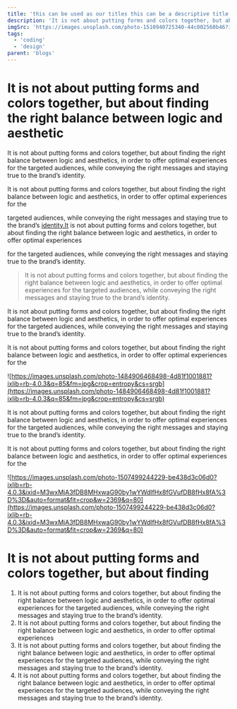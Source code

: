 ```yaml
---
title: 'this can be used as our titles this can be a descriptive title with a lot of words'
description: 'It is not about putting forms and colors together, but about finding the right balance between logic and aesthetics, in order to offer optimal experiences for the targeted audiences, while conveying the right messages and staying true to the brand’s identity.'
imgSrc: 'https://images.unsplash.com/photo-1510940725340-44c002560b46?ixlib=rb-4.0.3&ixid=M3wxMjA3fDB8MHxwaG90by1wYWdlfHx8fGVufDB8fHx8fA%3D%3D&auto=format&fit=crop&w=2370&q=80'
tags:
  - 'coding'
  - 'design'
parent: 'blogs'
---
```


# It is not about putting forms and colors together, but about finding the right balance between logic and aesthetic

It is not about putting forms and colors together, but about finding the right balance between logic and aesthetics, in order to offer optimal experiences for the targeted audiences, while conveying the right messages and staying true to the brand’s identity.

It is not about putting forms and colors together, but about finding the right balance between logic and aesthetics, in order to offer optimal experiences for the

targeted audiences, while conveying the right messages and staying true to the brand’s [identity.It](http://identity.it/) is not about putting forms and colors together, but about finding the right balance between logic and aesthetics, in order to offer optimal experiences

for the targeted audiences, while conveying the right messages and staying true to the brand’s identity.

> It is not about putting forms and colors together, but about finding the right balance between logic and aesthetics, in order to offer optimal experiences for the targeted audiences, while conveying the right messages and staying true to the brand’s identity.

It is not about putting forms and colors together, but about finding the right balance between logic and aesthetics, in order to offer optimal experiences for the targeted audiences, while conveying the right messages and staying true to the brand’s identity.

It is not about putting forms and colors together, but about finding the right balance between logic and aesthetics, in order to offer optimal experiences for the

![https://images.unsplash.com/photo-1484906468498-4d81f1001881?ixlib=rb-4.0.3&q=85&fm=jpg&crop=entropy&cs=srgb](https://images.unsplash.com/photo-1484906468498-4d81f1001881?ixlib=rb-4.0.3&q=85&fm=jpg&crop=entropy&cs=srgb)

It is not about putting forms and colors together, but about finding the right balance between logic and aesthetics, in order to offer optimal experiences for the targeted audiences, while conveying the right messages and staying true to the brand’s identity.

It is not about putting forms and colors together, but about finding the right balance between logic and aesthetics, in order to offer optimal experiences for the

![https://images.unsplash.com/photo-1507499244229-be438d3c06d0?ixlib=rb-4.0.3&ixid=M3wxMjA3fDB8MHxwaG90by1wYWdlfHx8fGVufDB8fHx8fA%3D%3D&auto=format&fit=crop&w=2369&q=80](https://images.unsplash.com/photo-1507499244229-be438d3c06d0?ixlib=rb-4.0.3&ixid=M3wxMjA3fDB8MHxwaG90by1wYWdlfHx8fGVufDB8fHx8fA%3D%3D&auto=format&fit=crop&w=2369&q=80)

# It is not about putting forms and colors together, but about finding

1. It is not about putting forms and colors together, but about finding the right balance between logic and aesthetics, in order to offer optimal experiences for the targeted audiences, while conveying the right messages and staying true to the brand’s identity.
2. It is not about putting forms and colors together, but about finding the right balance between logic and aesthetics, in order to offer optimal experiences
3. It is not about putting forms and colors together, but about finding the right balance between logic and aesthetics, in order to offer optimal experiences for the targeted audiences, while conveying the right messages and staying true to the brand’s identity.
4. It is not about putting forms and colors together, but about finding the right balance between logic and aesthetics, in order to offer optimal experiences for the targeted audiences, while conveying the right messages and staying true to the brand’s identity.
